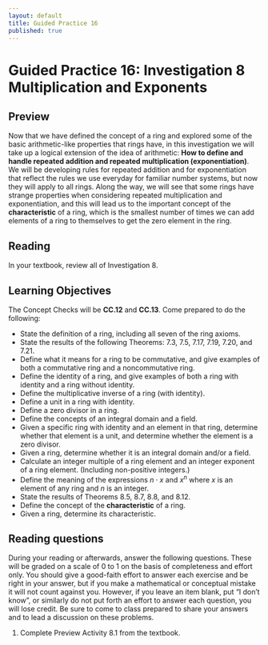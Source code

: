 ```yaml
---
layout: default
title: Guided Practice 16
published: true
---
```



# Guided Practice 16: Investigation 8 Multiplication and Exponents

## Preview

Now that we have defined the concept of a ring and explored some of the basic arithmetic-like properties that rings have, in this investigation we will take up a logical extension of the idea of arithmetic: __How to define and handle repeated addition and repeated multiplication (exponentiation)__. We will be developing rules for repeated addition and for exponentiation that reflect the rules we use everyday for familiar number systems, but now they will apply to all rings. Along the way, we will see that some rings have strange properties when considering repeated multiplication and exponentiation, and this will lead us to the important concept of the __characteristic__ of a ring, which is the smallest number of times we can add elements of a ring to themselves to get the zero element in the ring.
## Reading

In your textbook, review all of Investigation 8.

## Learning Objectives 

The Concept Checks will be __CC.12__ and __CC.13__. Come prepared to do the following:

+ State the definition of a ring, including all seven of the ring axioms.
+ State the results of the following Theorems: 7.3, 7.5, 7.17, 7.19, 7.20, and 7.21.
+ Define what it means for a ring to be commutative, and give examples of both a commutative ring and a noncommutative ring.
+ Define the identity of a ring, and give examples of both a ring with identity and a ring without identity.
+ Define the multiplicative inverse of a ring (with identity).
+ Define a unit in a ring with identity.
+ Define a zero divisor in a ring.
+ Define the concepts of an integral domain and a field.
+ Given a specific ring with identity and an element in that ring, determine whether that element is a unit, and determine whether the element is a zero divisor.
+ Given a ring, determine whether it is an integral domain and/or a field.
+ Calculate an integer multiple of a ring element and an integer exponent of a ring element. (Including non-positive integers.)
+ Define the meaning of the expressions $n\cdot x$ and $x^n$ where $x$ is an element of any ring and $n$ is an integer.
+ State the results of Theorems 8.5, 8.7, 8.8, and 8.12.
+ Define the concept of the __characteristic__ of a ring.
+ Given a ring, determine its characteristic.

## Reading questions

During your reading or afterwards, answer the following questions. These will be graded on a scale of 0 to 1 on the basis of completeness and effort only. You should give a good-faith effort to answer each exercise and be right in your answer, but if you make a mathematical or conceptual mistake it will not count against you. However, if you leave an item blank, put “I don’t know”, or similarly do not put forth an effort to answer each question, you will lose credit. Be sure to come to class prepared to share your answers and to lead a discussion on these problems.

1. Complete Preview Activity 8.1 from the textbook.
